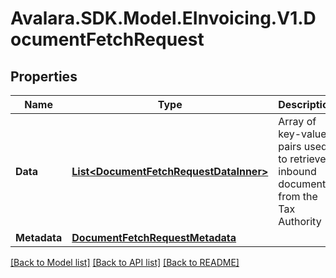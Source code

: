 # Avalara.SDK.Model.EInvoicing.V1.DocumentFetchRequest

## Properties

Name | Type | Description | Notes
------------ | ------------- | ------------- | -------------
**Data** | [**List&lt;DocumentFetchRequestDataInner&gt;**](DocumentFetchRequestDataInner.md) | Array of key-value pairs used to retrieve inbound documents from the Tax Authority | [optional] 
**Metadata** | [**DocumentFetchRequestMetadata**](DocumentFetchRequestMetadata.md) |  | [optional] 

[[Back to Model list]](../../../README.md#documentation-for-models) [[Back to API list]](../../../README.md#documentation-for-api-endpoints) [[Back to README]](../../../README.md)

